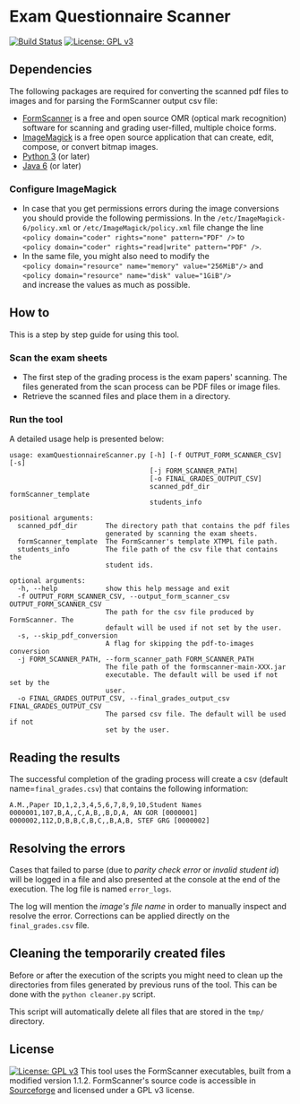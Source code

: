 # Exam Questionnaire Scanner
[![Build Status](https://travis-ci.org/AntonisGkortzis/ExamQuestionnaireScanner.svg?branch=master)](https://travis-ci.org/AntonisGkortzis/ExamQuestionnaireScanner)
[![License: GPL v3](https://img.shields.io/badge/License-GPL%20v3-blue.svg)](https://www.gnu.org/licenses/gpl-3.0)
<!-- [![Coverage Status](https://coveralls.io/repos/github/AntonisGkortzis/ExamQuestionnaireScanner/badge.svg?branch=master)](https://coveralls.io/github/AntonisGkortzis/ExamQuestionnaireScanner?branch=master) -->
## Dependencies 
The following packages are required for converting the scanned pdf files to images and for parsing the FormScanner output csv file:
- [FormScanner](http://www.formscanner.org/) is a free and open source OMR (optical mark recognition) software for scanning and grading user-filled, multiple choice forms.
- [ImageMagick](https://www.imagemagick.org/script/index.php) is a free open source application that can create, edit, compose, or convert bitmap images.
- [Python 3](https://www.python.org/) (or later)
- [Java 6](https://www.oracle.com/technetwork/java/javase/downloads/index.html) (or later)


### Configure ImageMagick
- In case that you get permissions errors during the image conversions you should provide the following permissions.
In the ```/etc/ImageMagick-6/policy.xml``` or ```/etc/ImageMagick/policy.xml``` file change the line <br />
```<policy domain="coder" rights="none" pattern="PDF" />``` to <br />
```<policy domain="coder" rights="read|write" pattern="PDF" />```.
- In the same file, you might also need to modify the <br />
```<policy domain="resource" name="memory" value="256MiB"/>``` and <br />
```<policy domain="resource" name="disk" value="1GiB"/>``` <br />
and increase the values as much as possible.

## How to
This is a step by step guide for using this tool.

### Scan the exam sheets
- The first step of the grading process is the exam papers' scanning.
The files generated from the scan process can be PDF files or image files.
- Retrieve the scanned files and place them in a directory.
<!--
### Prepare a FormScanner template
//TODO
-->
### Run the tool
A detailed usage help is presented below:
```
usage: examQuestionnaireScanner.py [-h] [-f OUTPUT_FORM_SCANNER_CSV] [-s]
                                   [-j FORM_SCANNER_PATH]
                                   [-o FINAL_GRADES_OUTPUT_CSV]
                                   scanned_pdf_dir formScanner_template
                                   students_info

positional arguments:
  scanned_pdf_dir       The directory path that contains the pdf files
                        generated by scanning the exam sheets.
  formScanner_template  The FormScanner's template XTMPL file path.
  students_info         The file path of the csv file that contains the
                        student ids.

optional arguments:
  -h, --help            show this help message and exit
  -f OUTPUT_FORM_SCANNER_CSV, --output_form_scanner_csv OUTPUT_FORM_SCANNER_CSV
                        The path for the csv file produced by FormScanner. The
                        default will be used if not set by the user.
  -s, --skip_pdf_conversion
                        A flag for skipping the pdf-to-images conversion
  -j FORM_SCANNER_PATH, --form_scanner_path FORM_SCANNER_PATH
                        The file path of the formscanner-main-XXX.jar
                        executable. The default will be used if not set by the
                        user.
  -o FINAL_GRADES_OUTPUT_CSV, --final_grades_output_csv FINAL_GRADES_OUTPUT_CSV
                        The parsed csv file. The default will be used if not
                        set by the user.
```

## Reading the results
The successful completion of the grading process will create a csv (default name=```final_grades.csv```) that contains the following information:
```
A.M.,Paper ID,1,2,3,4,5,6,7,8,9,10,Student Names
0000001,107,B,A,,C,A,B,,B,D,A, AN GOR [0000001]
0000002,112,D,B,B,C,B,C,,B,A,B, STEF GRG [0000002]
```

## Resolving the errors
Cases that failed to parse (due to *parity check error* or *invalid student id*) will be logged in a file and also presented at the console at the end of the execution. The log file is named ```error_logs```.

The log will mention the *image's file name* in order to manually inspect and resolve the error. Corrections can be applied directly on the ```final_grades.csv``` file.  

## Cleaning the temporarily created files
Before or after the execution of the scripts you might need to clean up the directories from files generated by previous runs of the tool. This can be done with the ```python cleaner.py``` script.

This script will automatically delete all files that are stored in the ```tmp/``` directory.

## License
[![License: GPL v3](https://img.shields.io/badge/License-GPL%20v3-blue.svg)](https://www.gnu.org/licenses/gpl-3.0)
This tool uses the FormScanner executables, built from a modified version 1.1.2. FormScanner's source code is accessible in [Sourceforge](https://sourceforge.net/projects/formscanner/) and licensed under a GPL v3 license.  
